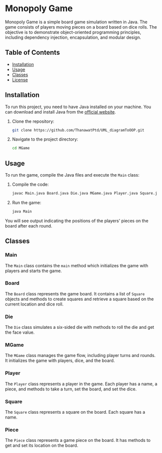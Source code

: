 # Monopoly Game

Monopoly Game is a simple board game simulation written in Java. The game consists of players moving pieces on a board based on dice rolls. The objective is to demonstrate object-oriented programming principles, including dependency injection, encapsulation, and modular design.

## Table of Contents
- [Installation](#installation)
- [Usage](#usage)
- [Classes](#classes)
- [License](#license)

## Installation

To run this project, you need to have Java installed on your machine. You can download and install Java from the [official website](https://www.oracle.com/java/technologies/javase-downloads.html).

1. Clone the repository:
   ```sh
   git clone https://github.com/ThanawatPtd/UML_diagramToOOP.git
   ```
2. Navigate to the project directory:
   ```sh
   cd MGame
   ```

## Usage

To run the game, compile the Java files and execute the `Main` class:

1. Compile the code:
   ```sh
   javac Main.java Board.java Die.java MGame.java Player.java Square.java Piece.java
   ```
2. Run the game:
   ```sh
   java Main
   ```

You will see output indicating the positions of the players' pieces on the board after each round.

## Classes

### Main

The `Main` class contains the `main` method which initializes the game with players and starts the game.

### Board

The `Board` class represents the game board. It contains a list of `Square` objects and methods to create squares and retrieve a square based on the current location and dice roll.

### Die

The `Die` class simulates a six-sided die with methods to roll the die and get the face value.

### MGame

The `MGame` class manages the game flow, including player turns and rounds. It initializes the game with players, dice, and the board.

### Player

The `Player` class represents a player in the game. Each player has a name, a piece, and methods to take a turn, set the board, and set the dice.

### Square

The `Square` class represents a square on the board. Each square has a name.

### Piece

The `Piece` class represents a game piece on the board. It has methods to get and set its location on the board.
